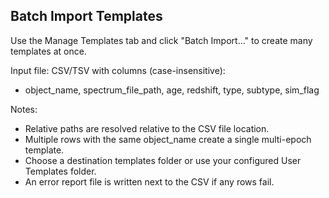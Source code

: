 ## Batch Import Templates

Use the Manage Templates tab and click "Batch Import…" to create many templates at once.

Input file: CSV/TSV with columns (case-insensitive):
- object_name, spectrum_file_path, age, redshift, type, subtype, sim_flag

Notes:
- Relative paths are resolved relative to the CSV file location.
- Multiple rows with the same object_name create a single multi-epoch template.
- Choose a destination templates folder or use your configured User Templates folder.
- An error report file is written next to the CSV if any rows fail.


